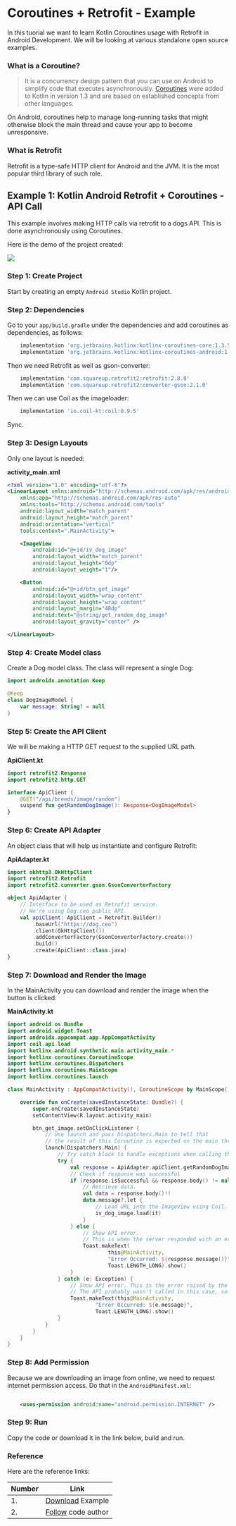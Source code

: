 # Coroutines + Retrofit - Example


In this tuorial we want to learn Kotlin Coroutines usage with Retrofit in Android Development. We will be looking at various standalone open source examples.


### What is a Coroutine?

> It is a concurrency design pattern that you can use on Android to simplify code that executes asynchronously. [Coroutines](https://kotlinlang.org/docs/reference/coroutines/coroutines-guide.html) were added to Kotlin in version 1.3 and are based on established concepts from other languages.

On Android, coroutines help to manage long-running tasks that might otherwise block the main thread and cause your app to become unresponsive.

### What is Retrofit

Retrofit is a type-safe HTTP client for Android and the JVM. It is the most popular third library of such role.

## Example 1: Kotlin Android Retrofit + Coroutines - API Call

This example involves making HTTP calls via retrofit to a dogs API. This is done asynchronously using Coroutines.

Here is the demo of the project created:

![](https://camo.githubusercontent.com/f555373af4bfdb51576269cc25491a381b0aa80c4daf93d4fa588325a67e93e8/68747470733a2f2f692e706f7374696d672e63632f4a7a50724a6731332f636f726f7574696e652d726574726f6669742d64656d6f2d72616e646f6d2d646f672e6a7067)

### Step 1: Create Project

Start by creating an empty `Android Studio` Kotlin project.

### Step 2: Dependencies

Go to your `app/build.gradle` under the dependencies and add coroutines as dependencies, as follows:

```groovy
    implementation 'org.jetbrains.kotlinx:kotlinx-coroutines-core:1.3.5'
    implementation 'org.jetbrains.kotlinx:kotlinx-coroutines-android:1.3.5'
```

Then we need Retrofit as well as gson-converter:

```groovy
    implementation 'com.squareup.retrofit2:retrofit:2.8.0'
    implementation 'com.squareup.retrofit2:converter-gson:2.1.0'
```

Then we can use Coil as the imageloader:

```groovy
    implementation 'io.coil-kt:coil:0.9.5'
```

Sync.

### Step 3: Design Layouts

Only one layout is needed:

**activity_main.xml**

```xml
<?xml version="1.0" encoding="utf-8"?>
<LinearLayout xmlns:android="http://schemas.android.com/apk/res/android"
    xmlns:app="http://schemas.android.com/apk/res-auto"
    xmlns:tools="http://schemas.android.com/tools"
    android:layout_width="match_parent"
    android:layout_height="match_parent"
    android:orientation="vertical"
    tools:context=".MainActivity">

    <ImageView
        android:id="@+id/iv_dog_image"
        android:layout_width="match_parent"
        android:layout_height="0dp"
        android:layout_weight="1"/>

    <Button
        android:id="@+id/btn_get_image"
        android:layout_width="wrap_content"
        android:layout_height="wrap_content"
        android:layout_margin="48dp"
        android:text="@string/get_random_dog_image"
        android:layout_gravity="center" />

</LinearLayout>
```

### Step 4: Create Model class

Create a Dog model class. The class will represent a single Dog:

```kotlin
import androidx.annotation.Keep

@Keep
class DogImageModel {
    var message: String? = null
}
```

### Step 5: Create the API Client

We will be making a HTTP GET request to the supplied URL path.

**ApiClient.kt**

```kotlin
import retrofit2.Response
import retrofit2.http.GET

interface ApiClient {
    @GET("/api/breeds/image/random")
    suspend fun getRandomDogImage(): Response<DogImageModel>
}
```

### Step 6: Create API Adapter

An object class that will help us instantiate and configure Retrofit:

**ApiAdapter.kt**

```kotlin
import okhttp3.OkHttpClient
import retrofit2.Retrofit
import retrofit2.converter.gson.GsonConverterFactory

object ApiAdapter {
    // Interface to be used as Retrofit service.
    // We're using Dog.ceo public API.
    val apiClient: ApiClient = Retrofit.Builder()
        .baseUrl("https://dog.ceo")
        .client(OkHttpClient())
        .addConverterFactory(GsonConverterFactory.create())
        .build()
        .create(ApiClient::class.java)
}
```

### Step 7: Download and Render the Image

In the MainActivity you can download and render the image when the button is clicked:

**MainActivity.kt**

```kotlin
import android.os.Bundle
import android.widget.Toast
import androidx.appcompat.app.AppCompatActivity
import coil.api.load
import kotlinx.android.synthetic.main.activity_main.*
import kotlinx.coroutines.CoroutineScope
import kotlinx.coroutines.Dispatchers
import kotlinx.coroutines.MainScope
import kotlinx.coroutines.launch

class MainActivity : AppCompatActivity(), CoroutineScope by MainScope() {

    override fun onCreate(savedInstanceState: Bundle?) {
        super.onCreate(savedInstanceState)
        setContentView(R.layout.activity_main)

        btn_get_image.setOnClickListener {
            // Use launch and pass Dispatchers.Main to tell that
            // the result of this Coroutine is expected on the main thread.
            launch(Dispatchers.Main) {
                // Try catch block to handle exceptions when calling the API.
                try {
                    val response = ApiAdapter.apiClient.getRandomDogImage()
                    // Check if response was successful
                    if (response.isSuccessful && response.body() != null) {
                        // Retrieve data.
                        val data = response.body()!!
                        data.message?.let {
                            // Load URL into the ImageView using Coil.
                            iv_dog_image.load(it)
                        }
                    } else {
                        // Show API error.
                        // This is when the server responded with an error.
                        Toast.makeText(
                                this@MainActivity,
                                "Error Occurred: ${response.message()}",
                                Toast.LENGTH_LONG).show()
                    }
                } catch (e: Exception) {
                    // Show API error. This is the error raised by the client.
                    // The API probably wasn't called in this case, so better check before assuming.
                    Toast.makeText(this@MainActivity,
                            "Error Occurred: ${e.message}",
                            Toast.LENGTH_LONG).show()
                }
            }
        }
    }
}
```

### Step 8: Add Permission

Because we are downloading an image from online, we need to request internet permission access. Do that in the `AndroidManifest.xml`:

```xml

    <uses-permission android:name="android.permission.INTERNET" />
```

### Step 9: Run

Copy the code or download it in the link below, build and run.

### Reference

Here are the reference links:

| Number | Link |
| --- | --- |
| 1. | [Download](https://github.com/tatirajurishabh/Coroutines-Retrofit-Demo/archive/refs/heads/master.zip) Example |
| 2. | [Follow](https://github.com/tatirajurishabh/) code author |
